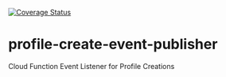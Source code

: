[![Coverage Status](https://coveralls.io/repos/github/bookit-app/profile-create-event-publisher/badge.svg?branch=master)](https://coveralls.io/github/bookit-app/profile-create-event-publisher?branch=master)

# profile-create-event-publisher

Cloud Function Event Listener for Profile Creations
